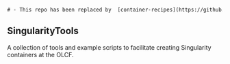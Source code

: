 ```diff
# - This repo has been replaced by  [container-recipes](https://github.com/olcf/container-recipes)
```

## SingularityTools
A collection of tools and example scripts to facilitate creating Singularity containers at the OLCF.
